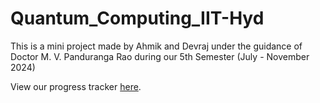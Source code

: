 # Quantum_Computing_IIT-Hyd
This is a mini project made by Ahmik and Devraj under the guidance of Doctor M. V. Panduranga Rao during our 5th Semester (July - November 2024)

View our progress tracker [here](https://docs.google.com/document/d/1iGquzvh6cp_19DQS-KVfWtF2P9WKTdorKcAgwHHNXv0/edit?usp=sharing).
